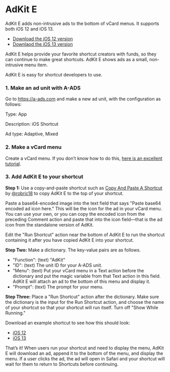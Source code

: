 # AdKit E

AdKit E adds non-intrusive ads to the bottom of vCard menus. It supports both iOS 12 and iOS 13.

- [Download the iOS 12 version](https://fifithebulldog.github.io/shortcuts/AdKit%20E/AdKit%20E.shortcut)
- [Downlaod the iOS 13 version](https://routinehub.co/shortcut/5369)

AdKit E helps provide your favorite shortcut creators with funds, so they can continue to make great shortcuts. AdKit E shows ads as a small, non-intrusive menu item.

AdKit E is easy for shortcut developers to use.

### 1. Make an ad unit with A-ADS

Go to https://a-ads.com and make a new ad unit, with the configuration as follows:

Type: App

Description: iOS Shortcut

Ad type: Adaptive, Mixed

### 2. Make a vCard menu

Create a vCard menu. If you don’t know how to do this, [here is an excellent tutorial](https://www.reddit.com/r/shortcuts/comments/aibvkg/creating_visually_appealing_menus/).

### 3. Add AdKit E to your shortcut

**Step 1:** Use a copy-and-paste shortcut such as [Copy And Paste A Shortcut](https://routinehub.co/shortcut/4118) by [@robric18](https://routinehub.co/user/robric18) to copy AdKit E to the top of your shortcut.

Paste a base64-encoded image into the text field that says "Paste base64 encoded ad icon here." This will be the icon for the ad in your vCard menu. You can use your own, or you can copy the encoded icon from the preceding Comment action and paste that into the icon field—that is the ad icon from the standalone version of AdKit.

Edit the "Run Shortcut" action near the bottom of AdKit E to run the shortcut containing it after you have copied AdKit E into your shortcut.

**Step Two:** Make a dictionary. The key-value pairs are as follows.

- "Function": (text) "AdKit"
- "ID": (text) The unit ID for your A-ADS unit.
- "Menu": (text) Put your vCard menu in a Text action before the dictionary and put the magic variable from that Text action in this field. AdKit E will attach an ad to the bottom of this menu and display it.
- "Prompt": (text) The prompt for your menu.

**Step Three:** Place a "Run Shortcut" action after the dictionary. Make sure the dictionary is the input for the Run Shortcut action, and choose the name of your shortcut so that your shortcut will run itself. Turn off "Show While Running."

Download an example shortcut to see how this should look:

- [iOS 12](https://fifithebulldog.github.io/shortcuts/AdKit%20E/AdKit%20E%20Example.shortcut)
- [iOS 13](https://www.icloud.com/shortcuts/954e803c7fed45e1934f46b9294b23a8)

That’s it! When users run your shortcut and need to display the menu, AdKit E will download an ad, append it to the bottom of the menu, and display the menu. If a user clicks the ad, the ad will open in Safari and your shortcut will wait for them to return to Shortcuts before continuing.
